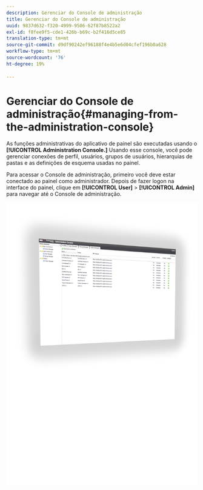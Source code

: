 ```yaml
---
description: Gerenciar do Console de administração
title: Gerenciar do Console de administração
uuid: 9837d632-f320-4999-9506-62f87b8522a2
exl-id: f8fee9f5-cde1-426b-b69c-b2f416d5ce85
translation-type: tm+mt
source-git-commit: d9df90242ef96188f4e4b5e6d04cfef196b0a628
workflow-type: tm+mt
source-wordcount: '76'
ht-degree: 19%

---
```


# Gerenciar do Console de administração{#managing-from-the-administration-console}

As funções administrativas do aplicativo de painel são executadas usando o **[!UICONTROL Administration Console.]** Usando esse console, você pode gerenciar conexões de perfil, usuários, grupos de usuários, hierarquias de pastas e as definições de esquema usadas no painel.

Para acessar o Console de administração, primeiro você deve estar conectado ao painel como administrador. Depois de fazer logon na interface do painel, clique em **[!UICONTROL User]** > **[!UICONTROL Admin]** para navegar até o Console de administração.

![](assets/admin_console.png)
